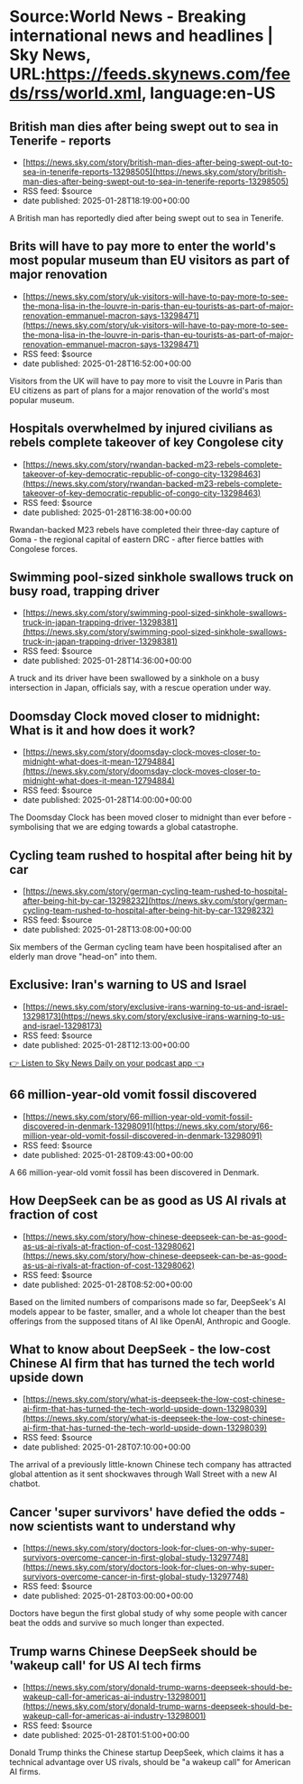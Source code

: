 # Source:World News - Breaking international news and headlines | Sky News, URL:https://feeds.skynews.com/feeds/rss/world.xml, language:en-US

## British man dies after being swept out to sea in Tenerife - reports
 - [https://news.sky.com/story/british-man-dies-after-being-swept-out-to-sea-in-tenerife-reports-13298505](https://news.sky.com/story/british-man-dies-after-being-swept-out-to-sea-in-tenerife-reports-13298505)
 - RSS feed: $source
 - date published: 2025-01-28T18:19:00+00:00

A British man has reportedly died after being swept out to sea in Tenerife.

## Brits will have to pay more to enter the world's most popular museum than EU visitors as part of major renovation
 - [https://news.sky.com/story/uk-visitors-will-have-to-pay-more-to-see-the-mona-lisa-in-the-louvre-in-paris-than-eu-tourists-as-part-of-major-renovation-emmanuel-macron-says-13298471](https://news.sky.com/story/uk-visitors-will-have-to-pay-more-to-see-the-mona-lisa-in-the-louvre-in-paris-than-eu-tourists-as-part-of-major-renovation-emmanuel-macron-says-13298471)
 - RSS feed: $source
 - date published: 2025-01-28T16:52:00+00:00

Visitors from the UK will have to pay more to visit the Louvre in Paris than EU citizens as part of plans for a major renovation of the world's most popular museum.

## Hospitals overwhelmed by injured civilians as rebels complete takeover of key Congolese city
 - [https://news.sky.com/story/rwandan-backed-m23-rebels-complete-takeover-of-key-democratic-republic-of-congo-city-13298463](https://news.sky.com/story/rwandan-backed-m23-rebels-complete-takeover-of-key-democratic-republic-of-congo-city-13298463)
 - RSS feed: $source
 - date published: 2025-01-28T16:38:00+00:00

Rwandan-backed M23 rebels have completed their three-day capture of Goma - the regional capital of eastern DRC - after fierce battles with Congolese forces.

## Swimming pool-sized sinkhole swallows truck on busy road, trapping driver
 - [https://news.sky.com/story/swimming-pool-sized-sinkhole-swallows-truck-in-japan-trapping-driver-13298381](https://news.sky.com/story/swimming-pool-sized-sinkhole-swallows-truck-in-japan-trapping-driver-13298381)
 - RSS feed: $source
 - date published: 2025-01-28T14:36:00+00:00

A truck and its driver have been swallowed by a sinkhole on a busy intersection in Japan, officials say, with a rescue operation under way.

## Doomsday Clock moved closer to midnight: What is it and how does it work?
 - [https://news.sky.com/story/doomsday-clock-moves-closer-to-midnight-what-does-it-mean-12794884](https://news.sky.com/story/doomsday-clock-moves-closer-to-midnight-what-does-it-mean-12794884)
 - RSS feed: $source
 - date published: 2025-01-28T14:00:00+00:00

The Doomsday Clock has been moved closer to midnight than ever before - symbolising that we are edging towards a global catastrophe.

## Cycling team rushed to hospital after being hit by car
 - [https://news.sky.com/story/german-cycling-team-rushed-to-hospital-after-being-hit-by-car-13298232](https://news.sky.com/story/german-cycling-team-rushed-to-hospital-after-being-hit-by-car-13298232)
 - RSS feed: $source
 - date published: 2025-01-28T13:08:00+00:00

Six members of the German cycling team have been hospitalised after an elderly man drove "head-on" into them.

## Exclusive: Iran's warning to US and Israel
 - [https://news.sky.com/story/exclusive-irans-warning-to-us-and-israel-13298173](https://news.sky.com/story/exclusive-irans-warning-to-us-and-israel-13298173)
 - RSS feed: $source
 - date published: 2025-01-28T12:13:00+00:00

<a href='https://podcasts.apple.com/us/podcast/sky-news-daily/id951048357' target='_blank'>👉 Listen to Sky News Daily on your podcast app 👈</a>

## 66 million-year-old vomit fossil discovered
 - [https://news.sky.com/story/66-million-year-old-vomit-fossil-discovered-in-denmark-13298091](https://news.sky.com/story/66-million-year-old-vomit-fossil-discovered-in-denmark-13298091)
 - RSS feed: $source
 - date published: 2025-01-28T09:43:00+00:00

A 66 million-year-old vomit fossil has been discovered in Denmark.

## How DeepSeek can be as good as US AI rivals at fraction of cost
 - [https://news.sky.com/story/how-chinese-deepseek-can-be-as-good-as-us-ai-rivals-at-fraction-of-cost-13298062](https://news.sky.com/story/how-chinese-deepseek-can-be-as-good-as-us-ai-rivals-at-fraction-of-cost-13298062)
 - RSS feed: $source
 - date published: 2025-01-28T08:52:00+00:00

Based on the limited numbers of comparisons made so far, DeepSeek's AI models appear to be faster, smaller, and a whole lot cheaper than the best offerings from the supposed titans of AI like OpenAI, Anthropic and Google.

## What to know about DeepSeek - the low-cost Chinese AI firm that has turned the tech world upside down
 - [https://news.sky.com/story/what-is-deepseek-the-low-cost-chinese-ai-firm-that-has-turned-the-tech-world-upside-down-13298039](https://news.sky.com/story/what-is-deepseek-the-low-cost-chinese-ai-firm-that-has-turned-the-tech-world-upside-down-13298039)
 - RSS feed: $source
 - date published: 2025-01-28T07:10:00+00:00

The arrival of a previously little-known Chinese tech company has attracted global attention as it sent shockwaves through Wall Street with a new AI chatbot.

## Cancer 'super survivors' have defied the odds - now scientists want to understand why
 - [https://news.sky.com/story/doctors-look-for-clues-on-why-super-survivors-overcome-cancer-in-first-global-study-13297748](https://news.sky.com/story/doctors-look-for-clues-on-why-super-survivors-overcome-cancer-in-first-global-study-13297748)
 - RSS feed: $source
 - date published: 2025-01-28T03:00:00+00:00

Doctors have begun the first global study of why some people with cancer beat the odds and survive so much longer than expected.

## Trump warns Chinese DeepSeek should be 'wakeup call' for US AI tech firms
 - [https://news.sky.com/story/donald-trump-warns-deepseek-should-be-wakeup-call-for-americas-ai-industry-13298001](https://news.sky.com/story/donald-trump-warns-deepseek-should-be-wakeup-call-for-americas-ai-industry-13298001)
 - RSS feed: $source
 - date published: 2025-01-28T01:51:00+00:00

Donald Trump thinks the&#160;Chinese startup DeepSeek, which claims it has a technical advantage over US rivals, should be "a wakeup call" for American AI firms.

